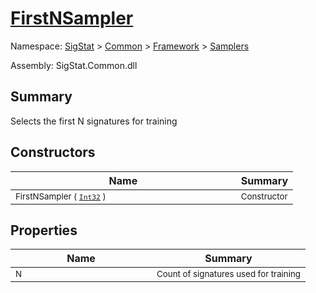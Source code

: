 # [FirstNSampler](./FirstNSampler.md)

Namespace: [SigStat]() > [Common](./../../README.md) > [Framework]() > [Samplers](./README.md)

Assembly: SigStat.Common.dll

## Summary
Selects the first N signatures for training

## Constructors

| Name | Summary | 
| --- | --- | 
| <sub>FirstNSampler ( [`Int32`](https://docs.microsoft.com/en-us/dotnet/api/System.Int32) )</sub><img width=200/>| <sub>Constructor</sub>| <br>


## Properties

| Name | Summary | 
| --- | --- | 
| <sub>N</sub><img width=200/>| <sub>Count of signatures used for training</sub>| <br>


